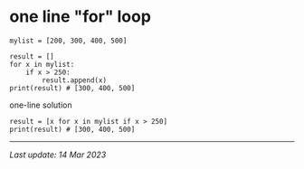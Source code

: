 # one line "for" loop
```
mylist = [200, 300, 400, 500]

result = [] 
for x in mylist: 
    if x > 250: 
        result.append(x) 
print(result) # [300, 400, 500]
```
one-line solution
```
result = [x for x in mylist if x > 250] 
print(result) # [300, 400, 500]
```
---
_Last update: 14 Mar 2023_ 
